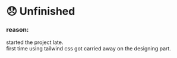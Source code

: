 # :disappointed: Unfinished

### reason:

started the project late.  
first time using tailwind css got carried away on the designing part.
